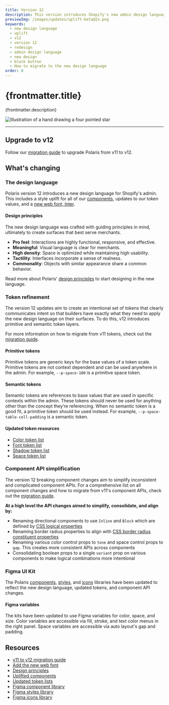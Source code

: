 ```yaml
---
title: Version 12
description: This version introduces Shopify's new admin design language, refined tokens, aligned component APIs, and an updated Figma UI kit.
previewImg: /images/updates/uplift-beta@2x.png
keywords:
  - new design language
  - uplift
  - v12
  - version 12
  - redesign
  - admin design language
  - new design
  - black button
  - How to migrate to the new design language
order: 0
---
```


# {frontmatter.title}

<Lede>{frontmatter.description}</Lede>

![Illustration of a hand drawing a four pointed star](/images/updates/uplift-beta@2x.png)

---

## Upgrade to v12

Follow our [migration guide](/version-guides/migrating-from-v11-to-v12) to upgrade Polaris from v11 to v12.

## What's changing

### The design language

Polaris version 12 introduces a new design language for Shopify's admin. This includes a style uplift for all of our [components](/components), updates to our token values, and a [new web font, Inter](/version-guides/migrating-from-v11-to-v12#a-new-web-font).

#### Design principles

The new design language was crafted with guiding principles in mind, ultimately to create surfaces that best serve merchants.

- **Pro feel**: Interactions are highly functional, responsive, and effective.
- **Meaningful**: Visual language is clear for merchants.
- **High density**: Space is optimized while maintaining high usability.
- **Tactility**: Interfaces incorporate a sense of realness.
- **Commonality**: Objects with similar appearance share a common behavior.

Read more about Polaris' [design principles](/design/design-principles) to start designing in the new language.

### Token refinement

The version 12 updates aim to create an intentional set of tokens that clearly communicates intent so that builders have exactly what they need to apply the new design language on their surfaces. To do this, v12 introduces primitive and semantic token layers.

For more information on how to migrate from v11 tokens, check out the [migration guide](/version-guides/migrating-from-v11-to-v12#token-migrations).

#### Primitive tokens

Primitive tokens are generic keys for the base values of a token scale. Primitive tokens are not context dependent and can be used anywhere in the admin. For example, `--p-space-100` is a primitive space token.

#### Semantic tokens

Semantic tokens are references to base values that are used in specific contexts within the admin. These tokens should never be used for anything other than the concept they’re referencing. When no semantic token is a good fit, a primitive token should be used instead. For example, `--p-space-table-cell-padding` is a semantic token.

#### Updated token resources

- [Color token list](/tokens/color)
- [Font token list](/tokens/font)
- [Shadow token list](/tokens/shadow)
- [Space token list](/tokens/space)

### Component API simplification

The version 12 breaking component changes aim to simplify inconsistent and complicated component APIs. For a comprehensive list on all component changes and how to migrate from v11's component APIs, check out the [migration guide](/version-guides/migrating-from-v11-to-v12#component-migrations).

**At a high level the API changes aimed to simplify, consolidate, and align by:**

- Renaming directional components to use `Inline` and `Block` which are defined by [CSS logical properties](https://developer.mozilla.org/en-US/docs/Web/CSS/CSS_logical_properties_and_values)
- Renaming border radius properties to align with [CSS border radius constituent properties](https://developer.mozilla.org/en-US/docs/Web/CSS/border-radius#constituent_properties)
- Renaming various color control props to `tone` and space control props to `gap`. This creates more consistent APIs across components
- Consolidating boolean props to a single `variant` prop on various components to make logical combinations more intentional

### Figma UI Kit

The Polaris [components](https://www.figma.com/community/file/1293611962331823010/polaris-components), [styles](https://www.figma.com/community/file/1293614121185734569/polaris-styles), and [icons](https://www.figma.com/community/file/1293614863849914283/polaris-icons) libraries have been updated to reflect the new design language, updated tokens, and component API changes.

#### Figma variables

The kits have been updated to use Figma variables for color, space, and size. Color variables are accessible via fill, stroke, and text color menus in the right panel. Space variables are accessible via auto layout's gap and padding.

## Resources

- [v11 to v12 migration guide](/version-guides/migrating-from-v11-to-v12)
- [Add the new web font](/version-guides/migrating-from-v11-to-v12#a-new-web-font)
- [Design principles](/design/design-principles)
- [Uplifted components](/components)
- [Updated token lists](/tokens)
- [Figma component library](https://www.figma.com/community/file/1293611962331823010/polaris-components)
- [Figma styles library](https://www.figma.com/community/file/1293614121185734569/polaris-styles)
- [Figma icons library](https://www.figma.com/community/file/1293614863849914283/polaris-icons)
